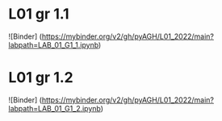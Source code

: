 # L01 gr 1.1

![Binder] (https://mybinder.org/v2/gh/pyAGH/L01_2022/main?labpath=LAB_01_G1_1.ipynb)

# L01 gr 1.2

![Binder] (https://mybinder.org/v2/gh/pyAGH/L01_2022/main?labpath=LAB_01_G1_2.ipynb)
